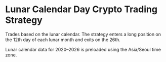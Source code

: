 # Lunar Calendar Day Crypto Trading Strategy

Trades based on the lunar calendar. The strategy enters a long position on the 12th day of each lunar month and exits on the 26th.

Lunar calendar data for 2020–2026 is preloaded using the Asia/Seoul time zone.
